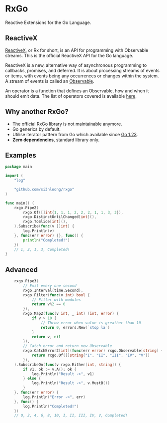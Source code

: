 # RxGo

Reactive Extensions for the Go Language.

## ReactiveX

[ReactiveX](http://reactivex.io/), or Rx for short, is an API for programming with Observable streams. This is the official ReactiveX API for the Go language.

ReactiveX is a new, alternative way of asynchronous programming to callbacks, promises, and deferred. It is about processing streams of events or items, with events being any occurrences or changes within the system. A stream of events is called an [Observable](http://reactivex.io/documentation/contract.html).

An operator is a function that defines an Observable, how and when it should emit data. The list of operators covered is available [here](README.md#).

## Why another RxGo?

- The official [RxGo](https://github.com/ReactiveX/RxGo) library is not maintainable anymore.
- Go generics by default.
- Utilise iterator pattern from Go which available since [Go 1.23](https://go.dev/blog/go1.23).
- **Zero dependencies**, standard library only.


## Examples

```go
package main

import (
	"log"

	"github.com/si3nloong/rxgo"
)

func main() {
    rxgo.Pipe2(
		rxgo.Of([]int{1, 1, 1, 2, 2, 2, 1, 1, 3, 3}),
		rxgo.DistinctUntilChanged[int](),
		rxgo.ToSlice[int](),
	).Subscribe(func(v []int) {
		log.Println(v)
	}, func(err error) {}, func() {
		println("Completed!")
	})
    // 1, 2, 1, 3, Completed!
}
```

## Advanced

```go
    rxgo.Pipe3(
        // Emit every one second
		rxgo.Interval(time.Second),
		rxgo.Filter(func(v int) bool {
            // Filter with modules
			return v%2 == 0
		}),
		rxgo.Map2(func(v int, _ int) (int, error) {
			if v > 10 {
                // Throw error when value is greather than 10
				return 0, errors.New(`stop la`)
			}
			return v, nil
		}),
        // Catch error and return new Observable
		rxgo.CatchError2[int](func(err error) rxgo.Observable[string] {
			return rxgo.Of([]string{"I", "II", "III", "IV", "V"})
		}),
	).SubscribeOn(func(v rxgo.Either[int, string]) {
		if v1, ok := v.A(); ok {
			log.Println("Result ->", v1)
		} else {
			log.Println("Result ->", v.MustB())
		}
	}, func(err error) {
		log.Println("Error ->", err)
	}, func() {
        log.Println("Completed!")
    })
    // 0, 2, 4, 6, 8, 10, I, II, III, IV, V, Completed!
```